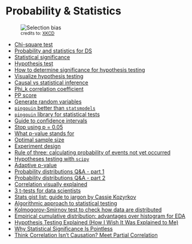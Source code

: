 # Probability & Statistics

<figure>
    <img src="https://imgs.xkcd.com/comics/selection_bias.png"
         title="Selection bias"
         alt="Selection bias">
    <figcaption><small>
    credits to: <a href="https://xkcd.com/2618/">XKCD</a>
    </small></figcaption>
</figure>

- [Chi-square test](http://stattrek.com/chi-square-test/independence.aspx?Tutorial=AP)
- [Probability and statistics for DS](https://towardsdatascience.com/probability-statistics-for-data-science-series-83b94353ca48)
- [Statistical significance](https://medium.com/datadriveninvestor/you-say-you-want-statistical-significance-aefc35aa377f)
- [Hypothesis test](https://towardsdatascience.com/setting-your-hypothesis-test-up-for-success-5d31bec2d7ed)
- [How to determine significance for hypothesis testing](https://towardsdatascience.com/hypothesis-testing-how-to-determine-significance-ce3991c5db53)
- [Visualize hypothesis testing](https://towardsdatascience.com/hypothesis-testing-visualized-6f30b18fc78f)
- [Causal vs statistical inference](https://towardsdatascience.com/causal-vs-statistical-inference-3f2c3e617220)
- [Phi_k correlation coefficient](https://phik.readthedocs.io/en/latest/#)
- [PP score](https://github.com/8080labs/ppscore)
- [Generate random variables](https://towardsdatascience.com/how-to-generate-random-variables-from-scratch-no-library-used-4b71eb3c8dc7)
- [`pingouin` better than `statsmodels`](https://towardsdatascience.com/new-python-library-for-statistical-tests-simpler-than-statsmodels-richer-than-scipy-stats-ff380d4673c0)
- [`pingouin` library for statistical tests](https://towardsdatascience.com/the-new-kid-on-the-statistics-in-python-block-pingouin-6b353a1db57c)
- [Guide to confidence intervals](https://towardsdatascience.com/an-intuitive-guide-to-confidence-intervals-522908b9a158)
- [Stop using p = 0.05](https://towardsdatascience.com/stop-using-p-0-05-4a059e622c75)
- [What p-value stands for](https://towardsdatascience.com/what-is-p-value-short-for-no-seriously-c548200660a)
- [Optimal sample size](https://towardsdatascience.com/optimal-sample-size-determination-43c5dca1f720)
- [Experiment design](https://towardsdatascience.com/design-of-experiment-basics-if-you-build-them-they-will-come-cc6a227a0543)
- [Rule of three: calculating probability of events not yet occurred](https://towardsdatascience.com/the-rule-of-three-calculating-the-probability-of-events-that-have-not-yet-occurred-106144dc2c39)
- [Hypotheses testing with `scipy`](https://medium.com/towards-artificial-intelligence/hypotheses-testing-with-scipy-b5ba86430d74)
- [Adaptive p-value](https://towardsdatascience.com/stop-using-p-0-05-9743e5cddc21)
- [Probability distributions Q&A - part 1](https://towardsdatascience.com/getting-to-know-probability-distributions-cc1dd1e2f22b)
- [Probability distributions Q&A - part 2](https://towardsdatascience.com/a-field-guide-to-the-most-popular-parameters-d734596c3f26)
- [Correlation visually explained](https://towardsdatascience.com/correlation-explained-visually-4875448e8e56)
- [3 t-tests for data scientists](https://towardsdatascience.com/the-3-t-tests-for-data-scientists-e24e4ef61)
- [Stats gist list: guide to jargon by Cassie Kozyrkov](https://towardsdatascience.com/stats-gist-list-an-irreverent-statisticians-guide-to-jargon-be8173df090d#5e31-a268c84a0df1-reply)
- [Algorithmic approach to statistical testing](https://towardsdatascience.com/data-scientists-need-to-know-just-one-statistical-test-3115b2ff26fd)
- [Kolmogorov-Smirnov test to check how data are distributed](https://towardsdatascience.com/how-is-your-data-distributed-a-practical-introduction-to-the-kolmogorov-smirnov-test-6b4fa7ba32ef)
- [Empirical cumulative distribution: advantages over histogram for EDA](https://towardsdatascience.com/empirical-cumulative-distribution-function-the-only-plotting-tool-a-data-scientist-needs-a9976f86c718)
- [Hypothesis Testing Explained (How I Wish It Was Explained to Me)](https://towardsdatascience.com/hypothesis-testing-explained-how-i-wish-it-was-explained-to-me-14379f7a41c3)
- [Why Statistical Significance Is Pointless](https://towardsdatascience.com/why-statistical-significance-is-pointless-a7644be30266)
- [Think Correlation Isn’t Causation? Meet Partial Correlation](https://towardsdatascience.com/think-correlation-isnt-causation-meet-partial-correlation-c3895dfafcfa)
